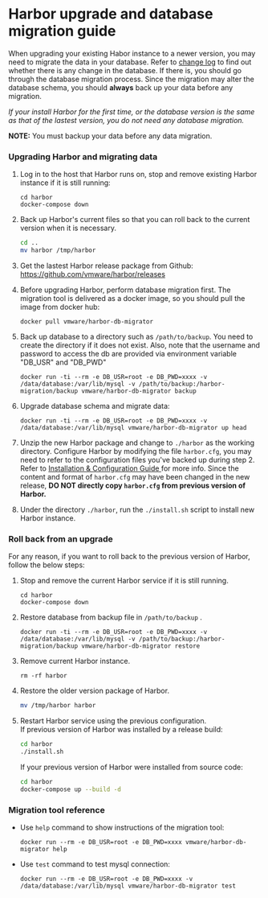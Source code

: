 # Harbor upgrade and database migration guide

When upgrading your existing Habor instance to a newer version, you may need to migrate the data in your database. Refer to [change log](../migration/changelog.md) to find out whether there is any change in the database. If there is, you should go through the database migration process. Since the migration may alter the database schema, you should **always** back up your data before any migration. 

*If your install Harbor for the first time, or the database version is the same as that of the lastest version, you do not need any database migration.*


**NOTE:** You must backup your data before any data migration.

### Upgrading Harbor and migrating data

1. Log in to the host that Harbor runs on, stop and remove existing Harbor instance if it is still running:

    ``` 
    cd harbor
    docker-compose down
    ```

2.  Back up Harbor's current files so that you can roll back to the current version when it is necessary.
    ```sh
    cd ..
    mv harbor /tmp/harbor
    ```

3. Get the lastest Harbor release package from Github:
   https://github.com/vmware/harbor/releases
 
4. Before upgrading Harbor, perform database migration first.  The migration tool is delivered as a docker image, so you should pull the image from docker hub:

    ```
    docker pull vmware/harbor-db-migrator
    ```

5. Back up database to a directory such as `/path/to/backup`. You need to create the directory if it does not exist.  Also, note that the username and password to access the db are provided via environment variable "DB_USR" and "DB_PWD"

    ```
    docker run -ti --rm -e DB_USR=root -e DB_PWD=xxxx -v /data/database:/var/lib/mysql -v /path/to/backup:/harbor-migration/backup vmware/harbor-db-migrator backup
    ```

6.  Upgrade database schema and migrate data:

    ```
    docker run -ti --rm -e DB_USR=root -e DB_PWD=xxxx -v /data/database:/var/lib/mysql vmware/harbor-db-migrator up head
    ```

7. Unzip the new Harbor package and change to `./harbor` as the working directory. Configure Harbor by modifying the file `harbor.cfg`, 
you may need to refer to the configuration files you've backed up during step 2. 
Refer to [Installation & Configuration Guide ](../docs/installation_guide.md) for more info. 
Since the content and format of `harbor.cfg` may have been changed in the new release, **DO NOT directly copy `harbor.cfg` from previous version of Harbor.**  


8. Under the directory `./harbor`, run the `./install.sh` script to install new Harbor instance.
 
### Roll back from an upgrade
For any reason, if you want to roll back to the previous version of Harbor, follow the below steps:

1. Stop and remove the current Harbor service if it is still running.

    ``` 
    cd harbor
    docker-compose down
    ```
2. Restore database from backup file in `/path/to/backup` .

    ```
    docker run -ti --rm -e DB_USR=root -e DB_PWD=xxxx -v /data/database:/var/lib/mysql -v /path/to/backup:/harbor-migration/backup vmware/harbor-db-migrator restore
    ```

3. Remove current Harbor instance.
    ``` 
    rm -rf harbor
    ```

4. Restore the older version package of Harbor. 
    ```sh
    mv /tmp/harbor harbor
    ```

5. Restart Harbor service using the previous configuration.  
   If previous version of Harbor was installed by a release build:
    ```sh
    cd harbor
    ./install.sh
    ```

   If your previous version of Harbor were installed from source code:
    ```sh
    cd harbor
    docker-compose up --build -d
    ```
    
### Migration tool reference
- Use `help` command to show instructions of the migration tool:

    ```docker run --rm -e DB_USR=root -e DB_PWD=xxxx vmware/harbor-db-migrator help```
    
- Use `test` command to test mysql connection:

    ```docker run --rm -e DB_USR=root -e DB_PWD=xxxx -v /data/database:/var/lib/mysql vmware/harbor-db-migrator test```

